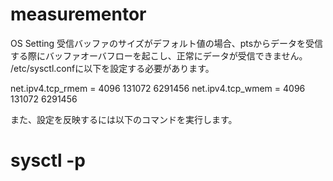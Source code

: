 # measurementor

OS Setting
受信バッファのサイズがデフォルト値の場合、ptsからデータを受信する際にバッファオーバフローを起こし、正常にデータが受信できません。
/etc/sysctl.confに以下を設定する必要があります。

net.ipv4.tcp_rmem = 4096 131072 6291456
net.ipv4.tcp_wmem = 4096 131072 6291456

また、設定を反映するには以下のコマンドを実行します。
# sysctl -p
